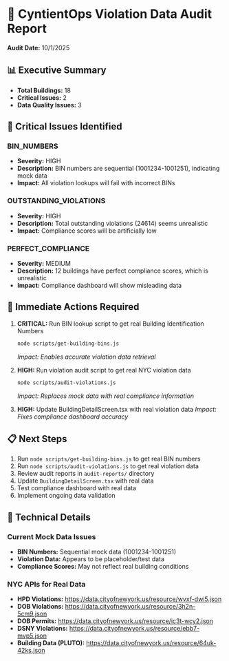 # 🚨 CyntientOps Violation Data Audit Report

**Audit Date:** 10/1/2025

## 📊 Executive Summary

- **Total Buildings:** 18
- **Critical Issues:** 2
- **Data Quality Issues:** 3

## 🚨 Critical Issues Identified

### BIN_NUMBERS
- **Severity:** HIGH
- **Description:** BIN numbers are sequential (1001234-1001251), indicating mock data
- **Impact:** All violation lookups will fail with incorrect BINs

### OUTSTANDING_VIOLATIONS
- **Severity:** HIGH
- **Description:** Total outstanding violations (24614) seems unrealistic
- **Impact:** Compliance scores will be artificially low

### PERFECT_COMPLIANCE
- **Severity:** MEDIUM
- **Description:** 12 buildings have perfect compliance scores, which is unrealistic
- **Impact:** Compliance dashboard will show misleading data

## 🎯 Immediate Actions Required

1. **CRITICAL:** Run BIN lookup script to get real Building Identification Numbers
   ```bash
   node scripts/get-building-bins.js
   ```
   *Impact: Enables accurate violation data retrieval*

2. **HIGH:** Run violation audit script to get real NYC violation data
   ```bash
   node scripts/audit-violations.js
   ```
   *Impact: Replaces mock data with real compliance information*

3. **HIGH:** Update BuildingDetailScreen.tsx with real violation data
   *Impact: Fixes compliance dashboard accuracy*

## 📋 Next Steps

1. Run `node scripts/get-building-bins.js` to get real BIN numbers
2. Run `node scripts/audit-violations.js` to get real violation data
3. Review audit reports in `audit-reports/` directory
4. Update `BuildingDetailScreen.tsx` with real data
5. Test compliance dashboard with real data
6. Implement ongoing data validation

## 🔧 Technical Details

### Current Mock Data Issues

- **BIN Numbers:** Sequential mock data (1001234-1001251)
- **Violation Data:** Appears to be placeholder/test data
- **Compliance Scores:** May not reflect real building conditions

### NYC APIs for Real Data

- **HPD Violations:** https://data.cityofnewyork.us/resource/wvxf-dwi5.json
- **DOB Violations:** https://data.cityofnewyork.us/resource/3h2n-5cm9.json
- **DOB Permits:** https://data.cityofnewyork.us/resource/ic3t-wcy2.json
- **DSNY Violations:** https://data.cityofnewyork.us/resource/ebb7-mvp5.json
- **Building Data (PLUTO):** https://data.cityofnewyork.us/resource/64uk-42ks.json

